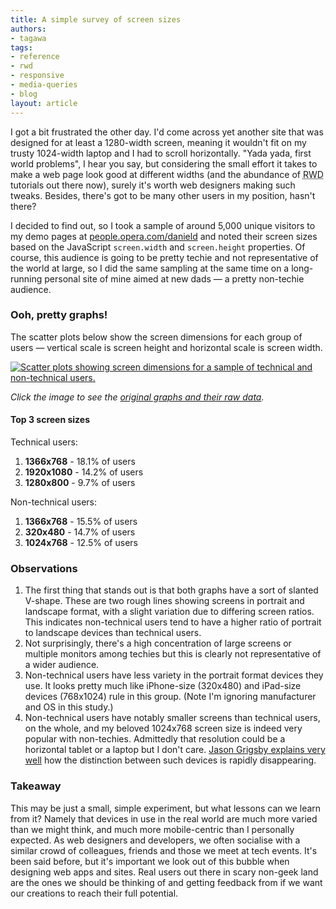 ```yaml
---
title: A simple survey of screen sizes
authors:
- tagawa
tags:
- reference
- rwd
- responsive
- media-queries
- blog
layout: article
---
```

<p>I got a bit frustrated the other day. I&#39;d come across yet another site that was designed for at least a 1280-width screen, meaning it wouldn&#39;t fit on my trusty 1024-width laptop and I had to scroll horizontally. &quot;Yada yada, first world problems&quot;, I hear you say, but considering the small effort it takes to make a web page look good at different widths (and the abundance of <abbr title="Responsive Web Design">RWD</abbr> tutorials out there now), surely it&#39;s worth web designers making such tweaks. Besides, there&#39;s got to be many other users in my position, hasn&#39;t there?</p>

<p>I decided to find out, so I took a sample of around 5,000 unique visitors to my demo pages at <a href="http://people.opera.com/danield/">people.opera.com/danield</a> and noted their screen sizes based on the JavaScript <code>screen.width</code> and <code>screen.height</code> properties. Of course, this audience is going to be pretty techie and not representative of the world at large, so I did the same sampling at the same time on a long-running personal site of mine aimed at new dads &#x2014; a pretty non-techie audience.</p>

<h3>Ooh, pretty graphs!</h3>

<p>The scatter plots below show the screen dimensions for each group of users &#x2014; vertical scale is screen height and horizontal scale is screen width.</p>

<p><a href="http://files.myopera.com/tagawa/blog/screen-dimensions.html"><img src="http://files.myopera.com/tagawa/blog/screen-dimensions.png" alt="Scatter plots showing screen dimensions for a sample of technical and non-technical users." /></a></p>

<p><em>Click the image to see the <a href="http://files.myopera.com/tagawa/blog/screen-dimensions.html">original graphs and their raw data</a>.</em></p>

<h4>Top 3 screen sizes</h4>

<p>Technical users:</p>
<ol>
    <li><strong>1366x768</strong> - 18.1% of users</li>
    <li><strong>1920x1080</strong> - 14.2% of users</li>
    <li><strong>1280x800</strong> - 9.7% of users</li>
</ol>

<p>Non-technical users:</p>
<ol>
    <li><strong>1366x768</strong> - 15.5% of users</li>
    <li><strong>320x480</strong> - 14.7% of users</li>
    <li><strong>1024x768</strong> - 12.5% of users</li>
</ol>

<h3>Observations</h3>

<ol>
    <li>The first thing that stands out is that both graphs have a sort of slanted V-shape. These are two rough lines showing screens in portrait and landscape format, with a slight variation due to differing screen ratios. This indicates non-technical users tend to have a higher ratio of portrait to landscape devices than technical users.</li>
    <li>Not surprisingly, there&#39;s a high concentration of large screens or multiple monitors among techies but this is clearly not representative of a wider audience.</li>
    <li>Non-technical users have less variety in the portrait format devices they use. It looks pretty much like iPhone-size (320x480) and iPad-size devices (768x1024) rule in this group. (Note I&#39;m ignoring manufacturer and OS in this study.)</li>
    <li>Non-technical users have notably smaller screens than technical users, on the whole, and my beloved 1024x768 screen size is indeed very popular with non-techies. Admittedly that resolution could be a horizontal tablet or a laptop but I don&#39;t care. <a href="http://blog.cloudfour.com/responsive-design-for-apps-part-1/">Jason Grigsby explains very well</a> how the distinction between such devices is rapidly disappearing.</li>
</ol>

<h3>Takeaway</h3>

<p>This may be just a small, simple experiment, but what lessons can we learn from it? Namely that devices in use in the real world are much more varied than we might think, and much more mobile-centric than I personally expected. As web designers and developers, we often socialise with a similar crowd of colleagues, friends and those we meet at tech events. It&#39;s been said before, but it&#39;s important we look out of this bubble when designing web apps and sites. Real users out there in scary non-geek land are the ones we should be thinking of and getting feedback from if we want our creations to reach their full potential.</p>
